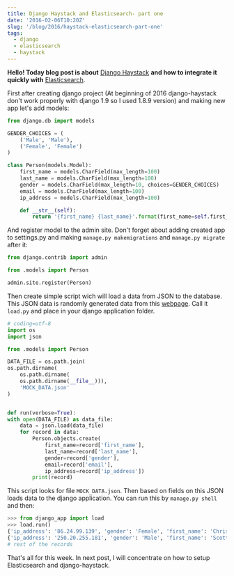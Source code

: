 ```yaml
---
title: Django Haystack and Elasticsearch- part one
date: '2016-02-06T10:20Z'
slug: '/blog/2016/haystack-elasticsearch-part-one'
tags:
  - django
  - elasticsearch
  - haystack
---
```


**Hello! Today blog post is about** [Django
Haystack](http://django-haystack.readthedocs.org/en/v2.4.1/toc.html)
**and how to integrate it quickly with**
[Elasticsearch](https://www.elastic.co/).

First after creating django project (At beginning of 2016
django-haystack don't work properly with django 1.9 so I used 1.8.9
version) and making new app let's add models:

```python
from django.db import models

GENDER_CHOICES = (
    ('Male', 'Male'),
    ('Female', 'Female')
)

class Person(models.Model):
    first_name = models.CharField(max_length=100)
    last_name = models.CharField(max_length=100)
    gender = models.CharField(max_length=10, choices=GENDER_CHOICES)
    email = models.CharField(max_length=100)
    ip_address = models.CharField(max_length=100)

    def __str__(self):
        return '{first_name} {last_name}'.format(first_name=self.first_name, last_name=self.last_name)
```

And register model to the admin site. Don't forget about adding created
app to settings.py and making `manage.py makemigrations` and
`manage.py migrate` after it:

```python
from django.contrib import admin

from .models import Person

admin.site.register(Person)
```

Then create simple script wich will load a data from JSON to the
database. This JSON data is randomly generated data from this
[webpage](https://www.mockaroo.com/). Call it `load.py` and place in
your django application folder.

```python
# coding=utf-8
import os
import json

from .models import Person

DATA_FILE = os.path.join(
os.path.dirname(
    os.path.dirname(
    os.path.dirname(__file__))),
    'MOCK_DATA.json'
)


def run(verbose=True):
with open(DATA_FILE) as data_file:
    data = json.load(data_file)
    for record in data:
        Person.objects.create(
            first_name=record['first_name'],
            last_name=record['last_name'],
            gender=record['gender'],
            email=record['email'],
            ip_address=record['ip_address'])
        print(record)
```

This script looks for file `MOCK_DATA.json`. Then based on fields on
this JSON loads data to the django application. You can run this by
`manage.py shell` and then:

```python
>>> from django_app import load
>>> load.run()
{'ip_address': '86.24.99.139', 'gender': 'Female', 'first_name': 'Christine', 'last_name': 'Cunningham', 'email': 'ccunninghamrq@howstuffworks.com'}
{'ip_address': '250.20.255.181', 'gender': 'Male', 'first_name': 'Scott', 'last_name': 'Hanson', 'email': 'shansonrr@utexas.edu'}
# rest of the records
```

That's all for this week. In next post, I will concentrate on how to
setup Elasticsearch and django-haystack.
